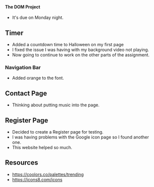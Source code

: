 #### The DOM Project 
- It's due on Monday night.

## Timer
- Added a countdown time to Halloween on my first page 
- I fixed the issue I was having with my background video not playing.
- Now going to continue to work on the other parts of the assignment.

### Navigation Bar
- Added orange to the font.

## Contact Page
- Thinking about putting music into the page.

## Register Page
- Decided to create a Register page for testing.
- I was having problems with the Google icon page so I found another one. 
- This website helped so much.




## Resources
- https://coolors.co/palettes/trending
- https://icons8.com/icons